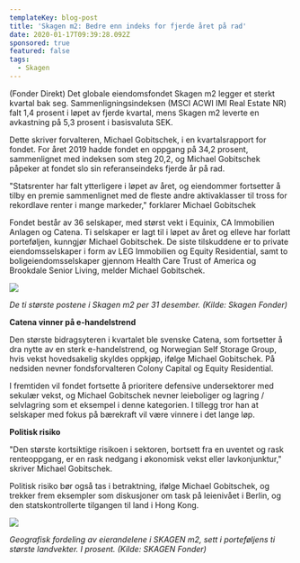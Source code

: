 ```yaml
---
templateKey: blog-post
title: 'Skagen m2: Bedre enn indeks for fjerde året på rad'
date: 2020-01-17T09:39:28.092Z
sponsored: true
featured: false
tags:
  - Skagen
---
```

(Fonder Direkt) Det globale eiendomsfondet Skagen m2 legger et sterkt kvartal bak seg. Sammenligningsindeksen (MSCI ACWI IMI Real Estate NR) falt 1,4 prosent i løpet av fjerde kvartal, mens Skagen m2 leverte en avkastning på 5,3 prosent i basisvaluta SEK.



Dette skriver forvalteren, Michael Gobitschek, i en kvartalsrapport for fondet. For året 2019 hadde fondet en oppgang på 34,2 prosent, sammenlignet med indeksen som steg 20,2, og Michael Gobitschek påpeker at fondet slo sin referanseindeks fjerde år på rad.



"Statsrenter har falt ytterligere i løpet av året, og eiendommer fortsetter å tilby en premie sammenlignet med de fleste andre aktivaklasser til tross for rekordlave renter i mange markeder," forklarer Michael Gobitschek



Fondet består av 36 selskaper, med størst vekt i Equinix, CA Immobilien Anlagen og Catena. Ti selskaper er lagt til i løpet av året og elleve har forlatt porteføljen, kunngjør Michael Gobitschek. De siste tilskuddene er to private eiendomsselskaper i form av LEG Immobilien og Equity Residential, samt to boligeiendomsselskaper gjennom Health Care Trust of America og Brookdale Senior Living, melder Michael Gobitschek.



![](/img/m2.png)

_De ti største postene i Skagen m2 per 31 desember. (Kilde: Skagen Fonder)_



**Catena vinner på e-handelstrend**



Den største bidragsyteren i kvartalet ble svenske Catena, som fortsetter å dra nytte av en sterk e-handelstrend, og Norwegian Self Storage Group, hvis vekst hovedsakelig skyldes oppkjøp, ifølge Michael Gobitschek. På nedsiden nevner fondsforvalteren Colony Capital og Equity Residential.



I fremtiden vil fondet fortsette å prioritere defensive undersektorer med sekulær vekst, og Michael Gobitschek nevner leieboliger og lagring / selvlagring som et eksempel i denne kategorien. I tillegg tror han at selskaper med fokus på bærekraft vil være vinnere i det lange løp.



**Politisk risiko**



"Den største kortsiktige risikoen i sektoren, bortsett fra en uventet og rask renteoppgang, er en rask nedgang i økonomisk vekst eller lavkonjunktur," skriver Michael Gobitschek.



Politisk risiko bør også tas i betraktning, ifølge Michael Gobitschek, og trekker frem eksempler som diskusjoner om task på leienivået i Berlin, og den statskontrollerte tilgangen til land i Hong Kong.



![](/img/m22.png)

_Geografisk fordeling av eierandelene i SKAGEN m2, sett i porteføljens ti største landvekter. I prosent. (Kilde: SKAGEN Fonder)_
